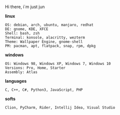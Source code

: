 #####
Hi there, i`m just jun

<b align="center">linux</b>

    OS: debian, arch, ubuntu, manjaro, redhat
    DE: gnome, KDE, XFCE
    Shell: bash, zsh
    Terminal: konsole, alacritty, wezterm
    Theme: Wallpaper Engine, gnome-shell
    PM: pacman, apt, flatpack, snap, rpm, dpkg 
<b align="center">windows</b>

    OS: Windows 98, Windows XP, Windows 7, Windows 10
    Versions: Pro, Home, Starter
    Assembly: Atlas 
<b align="center">languages</b>

    C, C++, C#, Python3, JavaScript, PHP
<b align="center">softs</b>

    Clion, PyCharm, Rider, Intellij Idea, Visual Studio
    
    
    
